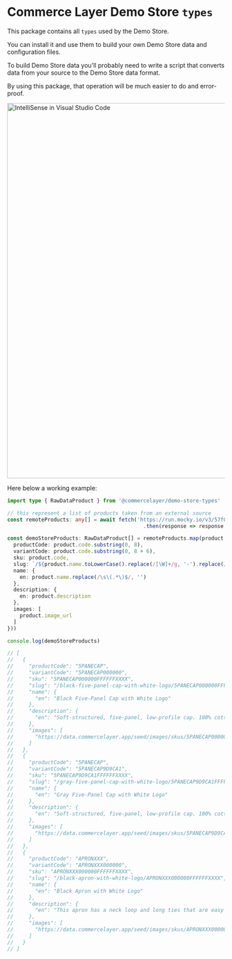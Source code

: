 # Commerce Layer Demo Store `types`

This package contains all `types` used by the Demo Store.

You can install it and use them to build your own Demo Store data and configuration files.

To build Demo Store data you'll probably need to write a script that converts data from your source to the Demo Store data format.

By using this package, that operation will be much easier to do and error-proof.

<img width="869" alt="IntelliSense in Visual Studio Code" src="https://user-images.githubusercontent.com/1681269/186433307-b309ab45-68b7-4a7e-ac10-df2874189e1b.png">

Here below a working example:

```ts
import type { RawDataProduct } from '@commercelayer/demo-store-types'

// this represent a list of products taken from an external source
const remoteProducts: any[] = await fetch('https://run.mocky.io/v3/57f0a452-eae1-4f67-8a33-e4119e73c2db')
                                            .then(response => response.json())

const demoStoreProducts: RawDataProduct[] = remoteProducts.map(product => ({
  productCode: product.code.substring(0, 8),
  variantCode: product.code.substring(0, 8 + 6),
  sku: product.code,
  slug: `/${product.name.toLowerCase().replace(/[\W]+/g, '-').replace(/^-|-$/g, '')}/${product.code}`,
  name: {
    en: product.name.replace(/\s\(.*\)$/, '')
  },
  description: {
    en: product.description
  },
  images: [
    product.image_url
  ]
}))

console.log(demoStoreProducts)

// [
//   {
//     "productCode": "5PANECAP",
//     "variantCode": "5PANECAP000000",
//     "sku": "5PANECAP000000FFFFFFXXXX",
//     "slug": "/black-five-panel-cap-with-white-logo/5PANECAP000000FFFFFFXXXX",
//     "name": {
//       "en": "Black Five-Panel Cap with White Logo"
//     },
//     "description": {
//       "en": "Soft-structured, five-panel, low-profile cap. 100% cotton, metal eyelets, nylon strap clip closure."
//     },
//     "images": [
//       "https://data.commercelayer.app/seed/images/skus/5PANECAP000000FFFFFFXXXX_FLAT.png"
//     ]
//   },
//   {
//     "productCode": "5PANECAP",
//     "variantCode": "5PANECAP9D9CA1",
//     "sku": "5PANECAP9D9CA1FFFFFFXXXX",
//     "slug": "/gray-five-panel-cap-with-white-logo/5PANECAP9D9CA1FFFFFFXXXX",
//     "name": {
//       "en": "Gray Five-Panel Cap with White Logo"
//     },
//     "description": {
//       "en": "Soft-structured, five-panel, low-profile cap. 100% cotton, metal eyelets, nylon strap clip closure."
//     },
//     "images": [
//       "https://data.commercelayer.app/seed/images/skus/5PANECAP9D9CA1FFFFFFXXXX_FLAT.png"
//     ]
//   },
//   {
//     "productCode": "APRONXXX",
//     "variantCode": "APRONXXX000000",
//     "sku": "APRONXXX000000FFFFFFXXXX",
//     "slug": "/black-apron-with-white-logo/APRONXXX000000FFFFFFXXXX",
//     "name": {
//       "en": "Black Apron with White Logo"
//     },
//     "description": {
//       "en": "This apron has a neck loop and long ties that are easy to adjust for any size. The two front pockets provide additional space for some much-needed cooking utensils, and together with our embroidered logo give the apron a sleek premium look."
//     },
//     "images": [
//       "https://data.commercelayer.app/seed/images/skus/APRONXXX000000FFFFFFXXXX_FLAT.png"
//     ]
//   }
// ]
```

